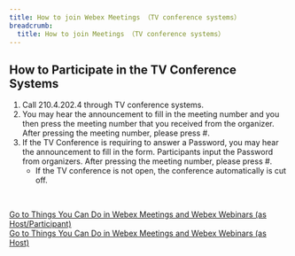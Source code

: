 ```yaml
---
title: How to join Webex Meetings （TV conference systems）
breadcrumb:
  title: How to join Meetings （TV conference systems）
---
```


## How to Participate in the TV Conference Systems

1. Call 210.4.202.4 through TV conference systems.
1. You may hear the announcement to fill in the meeting number and you then press the meeting number that you received from the organizer. After pressing the meeting number, please press #. 
1. If the TV Conference is requiring to answer a Password, you may hear the announcement to fill in the form. Participants input the Password from organizers. After pressing the meeting number, please press #. 
    * If the TV conference is not open, the conference automatically is cut off.

<br>

<a href="../do_webex/" target="_blank">Go to Things You Can Do in Webex Meetings and Webex Webinars (as Host/Participant)</a>
<br>
<a href="../do_webex_host/" target="_blank">Go to Things You Can Do in Webex Meetings and Webex Webinars (as Host)</a>
